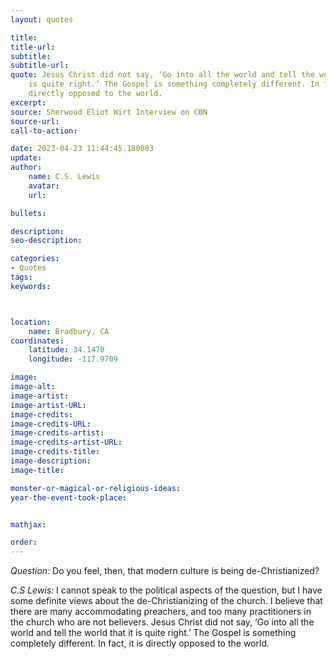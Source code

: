 ```yaml
---
layout: quotes

title:
title-url:
subtitle:
subtitle-url:
quote: Jesus Christ did not say, ‘Go into all the world and tell the world that it
    is quite right.’ The Gospel is something completely different. In fact, it is
    directly opposed to the world.
excerpt:
source: Sherwood Eliot Wirt Interview on CBN
source-url:
call-to-action:

date: 2023-04-23 11:44:45.180083
update:
author:
    name: C.S. Lewis
    avatar:
    url:

bullets:

description:
seo-description:

categories:
- Quotes
tags:
keywords:



location:
    name: Bradbury, CA
coordinates:
    latitude: 34.1470
    longitude: -117.9709

image:
image-alt:
image-artist:
image-artist-URL:
image-credits:
image-credits-URL:
image-credits-artist:
image-credits-artist-URL:
image-credits-title:
image-description:
image-title:

monster-or-magical-or-religious-ideas:
year-the-event-took-place:


mathjax:

order:
---
```

*Question:* Do you feel, then, that modern culture is being de-Christianized?

*C.S Lewis:* I cannot speak to the political aspects of the question, but I have some definite views about the de-Christianizing of the church. I believe that there are many accommodating preachers, and too many practitioners in the church who are not believers. Jesus Christ did not say, ‘Go into all the world and tell the world that it is quite right.’ The Gospel is something completely different. In fact, it is directly opposed to the world.